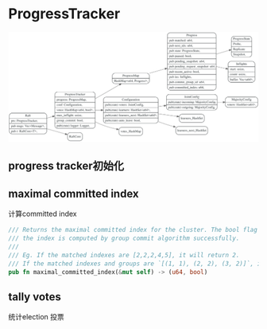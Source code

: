 # ProgressTracker

![](./dot/raft_progresstracker.svg)

## progress tracker初始化

## maximal committed index

计算committed index

```rust
/// Returns the maximal committed index for the cluster. The bool flag indicates whether
/// the index is computed by group commit algorithm successfully.
///
/// Eg. If the matched indexes are [2,2,2,4,5], it will return 2.
/// If the matched indexes and groups are `[(1, 1), (2, 2), (3, 2)]`, it will return 1.
pub fn maximal_committed_index(&mut self) -> (u64, bool)
```

## tally votes

统计election 投票
